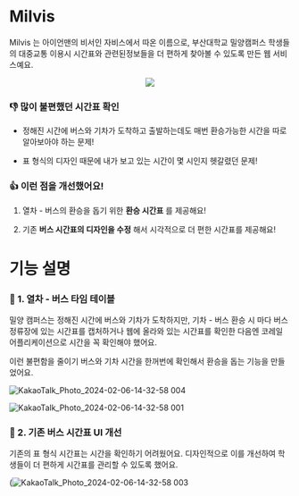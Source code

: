 # Milvis 

Milvis 는 아이언맨의 비서인 자비스에서 따온 이름으로,
부산대학교 밀양캠퍼스 학생들의 대중교통 이용시 시간표와 관련된정보들을 더 편하게 찾아볼 수 있도록 만든 웹 서비스예요.      


<div align="center">
   <img src="https://github.com/DogLegBirdLeg/Milvis-Front/assets/80307321/135f1c1f-b4e4-407b-a5d5-4cc16096eb32" />
</div>


### 👎 많이 불편했던 시간표 확인

- 정해진 시간에 버스와 기차가 도착하고 출발하는데도 매번 환승가능한 시간을 따로 알아보아야 하는 문제!
   
- 표 형식의 디자인 때문에 내가 보고 있는 시간이 몇 시인지 헷갈렸던 문제!
   
### 👍 이런 점을 개선했어요!

1. 열차 - 버스의 환승을 돕기 위한 **환승 시간표** 를 제공해요!

2. 기존 **버스 시간표의 디자인을 수정** 해서 시각적으로 더 편한 시간표를 제공해요!

#  기능 설명

### 🚎 1. 열차 - 버스 타임 테이블

밀양 캠퍼스는 정해진 시간에 버스와 기차가 도착하지만, 기차 - 버스 환승 시 마다 버스 정류장에 있는 시간표를 캡처하거나 웹에 올라와 있는 시간표를 확인한 다음엔 코레일 어플리케이션으로 시간을 꼭 확인해야 했어요.

이런 불편함을 줄이기 버스와 기차 시간을 한꺼번에 확인해서 환승을 돕는 기능을 만들었어요.



![KakaoTalk_Photo_2024-02-06-14-32-58 004](https://github.com/DogLegBirdLeg/Milvis-Front/assets/80307321/ffd1e202-8bfa-4598-94ba-4963946c60a6)

![KakaoTalk_Photo_2024-02-06-14-32-58 001](https://github.com/DogLegBirdLeg/Milvis-Front/assets/80307321/c46fe409-0cd4-429a-8c5d-18aedcde7f4b)


### 🚎 2. 기존 버스 시간표 UI 개선

기존의 표 형식 시간표는 시간을 확인하기 어려웠어요. 디자인적으로 이를 개선하여 학생들이 더 편하게 시간표를 관리할 수 있도록 했어요.

(![KakaoTalk_Photo_2024-02-06-14-32-58 003](https://github.com/DogLegBirdLeg/Milvis-Front/assets/80307321/d3530c65-f25b-4e9f-bc4e-b6c86df9e1cd)

